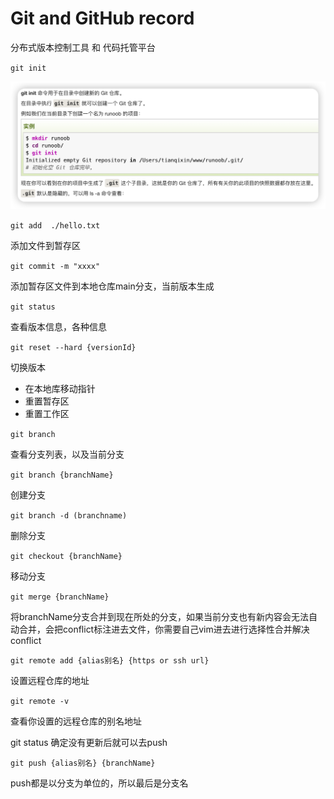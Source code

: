 # Git and GitHub record

分布式版本控制工具 和 代码托管平台

`git init`

![image-20230110224853544](./img/image-20230110224853544.png)

 

`git add  ./hello.txt`

添加文件到暂存区



`git commit -m "xxxx"`

添加暂存区文件到本地仓库main分支，当前版本生成



`git status`

查看版本信息，各种信息



`git reset --hard {versionId}`

切换版本

- 在本地库移动指针
- 重置暂存区
- 重置工作区



`git branch`

查看分支列表，以及当前分支



`git branch {branchName}`

创建分支



`git branch -d (branchname)`

删除分支	



`git checkout {branchName}`

移动分支



`git merge {branchName}`

将branchName分支合并到现在所处的分支，如果当前分支也有新内容会无法自动合并，会把conflict标注进去文件，你需要自己vim进去进行选择性合并解决conflict







`git remote add {alias别名} {https or ssh url}`

设置远程仓库的地址



`git remote -v`

查看你设置的远程仓库的别名地址



git status 确定没有更新后就可以去push



`git push {alias别名} {branchName}`

push都是以分支为单位的，所以最后是分支名
